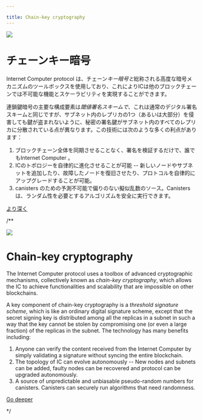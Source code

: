 ```yaml
---

title: Chain-key cryptography
---
```

![](/img/how-it-works/chain-key-cryptography.webp)

# チェーンキー暗号

Internet Computer protocol は、チェーン*キー暗号と*総称される高度な暗号メカニズムのツールボックスを使用しており、これによりICは他のブロックチェーンでは不可能な機能とスケーラビリティを実現することができます。

連鎖鍵暗号の主要な構成要素は*閾値署名スキームで*、これは通常のデジタル署名スキームと同じですが、サブネット内のレプリカの1つ（あるいは大部分）を侵害しても鍵が盗まれないように、秘密の署名鍵がサブネット内のすべてのレプリカに分散されている点が異なります。この技術には次のような多くの利点があります：

1.  ブロックチェーン全体を同期させることなく、署名を検証するだけで、誰でもInternet Computer 。
2.  ICのトポロジーを自律的に進化させることが可能 -- 新しいノードやサブネットを追加したり、故障したノードを復旧させたり、プロトコルを自律的にアップグレードすることが可能。
3.  canisters のための予測不可能で偏りのない擬似乱数のソース。Canisters は、ランダム性を必要とするアルゴリズムを安全に実行できます。

[より深く](/how-it-works/chain-key-technology/)

/**


![](/img/how-it-works/chain-key-cryptography.webp)

# Chain-key cryptography

The Internet Computer protocol uses a toolbox of advanced cryptographic mechanisms, collectively known as *chain-key cryptography*, which allows the IC to achieve functionalities and scalability that are impossible on other blockchains.

A key component of chain-key cryptography is a *threshold signature scheme*, which is like an ordinary digital signature scheme, except that the secret signing key is distributed among all the replicas in a subnet in such a way that the key cannot be stolen by compromising one (or even a large fraction) of the replicas in the subnet. The technology has many benefits including:
1. Anyone can verify the content received from the Internet Computer by simply validating a signature without syncing the entire blockchain. 
2. The topology of IC can evolve autonomously -- New nodes and subnets can be added, faulty nodes can be recovered and protocol can be upgraded autonomously. 
3. A source of unpredictable and unbiasable pseudo-random numbers for canisters. Canisters can securely run algorithms that need randomness. 

[Go deeper](/how-it-works/chain-key-technology/)

*/